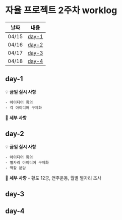 # 자율 프로젝트 2주차 worklog

|날짜|내용|
|:---:|:---:|
|04/15|[day-1](#day-1)|
|04/16|[day-2](#day-2)|
|04/17|[day-3](#day-3)|
|04/18|[day-4](#day-4)|


## day-1

💡 **금일 실시 사항**

    - 아이디어 회의 
    - 각 아이디어 구체화 

📜 **세부 사항**

    
## day-2

💡 **금일 실시 사항**

    - 아이디어 회의 
    - 별자리 아이디어 구체화 
    - 역할 분담

📜 **세부 사항**
    - 황도 12궁, 연주운동, 월별 별자리 조사 
    

## day-3


## day-4
